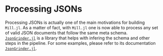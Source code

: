 # Processing JSONs

Processing JSONs is actually one of the main motivations for building `Mill.jl`. As a matter of fact, with `Mill.jl` one is now able to process any set of valid JSON documents that follow the same meta schema. [`JsonGrinder.jl`](https://github.com/pevnak/JsonGrinder.jl) is a library that helps with infering the schema and other steps in the pipeline. For some examples, please refer to its documentation [`JsonGrinder.jl`](https://pevnak.github.io/JsonGrinder.jl/stable).
